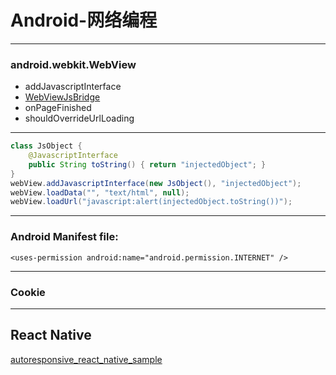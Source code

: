 # Android-网络编程

- - -

### android.webkit.WebView

- addJavascriptInterface
- [WebViewJsBridge](https://github.com/xudafeng/WebViewJsBridge)
- onPageFinished
- shouldOverrideUrlLoading

- - -

```java
class JsObject {
    @JavascriptInterface
    public String toString() { return "injectedObject"; }
}
webView.addJavascriptInterface(new JsObject(), "injectedObject");
webView.loadData("", "text/html", null);
webView.loadUrl("javascript:alert(injectedObject.toString())");
```

- - -

### Android Manifest file:

```
<uses-permission android:name="android.permission.INTERNET" />

```

- - -

### Cookie

- - -

## React Native

[autoresponsive_react_native_sample](https://github.com/xudafeng/autoresponsive_react_native_sample)
